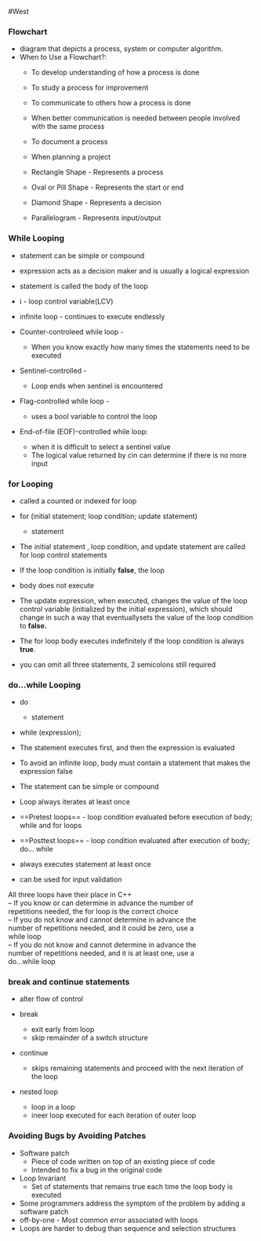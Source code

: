 #West 
### Flowchart
- diagram that depicts a process, system or computer algorithm.
- When to Use a Flowchart?:
	-   To develop understanding of how a process is done  
	-  To study a process for improvement  
	-  To communicate to others how a process is done  
	-  When better communication is needed between people involved with the same process  
	-  To document a process  
	-  When planning a project  
	
	- Rectangle Shape - Represents a process
	- Oval or Pill Shape - Represents the start or end
	- Diamond Shape - Represents a decision
	- Parallelogram - Represents input/output

### While Looping

- statement can be simple or compound  

- expression acts as a decision maker and is usually a logical expression  
- statement is called the body of the loop

- i - loop control variable(LCV)

- infinite loop - continues to execute endlessly

- Counter-controleed while loop - 
	- When you know exactly how many times the statements need to be executed

- Sentinel-controlled - 
	- Loop ends when sentinel is encountered

- Flag-controlled while loop - 
	- uses a bool variable to control the loop  

- End-of-file (EOF)-controlled while loop: 
	- when it is  difficult to select a sentinel value 
	- The logical value returned by cin can determine if there is no more input
	

### for Looping
- called a counted or indexed for loop

- for (initial statement; loop condition; update statement)
	- statement

- The initial statement , loop condition, and update statement are called for loop control statements

- If the loop condition is initially **false**, the loop  
- body does not execute

- The update expression, when executed, changes the value of the loop control variable (initialized by the initial expression), which should change in such a way that eventuallysets the value of the loop condition to **false.**  
- The for loop body executes indefinitely if the loop condition is always **true**.

- you can omit all three statements, 2 semicolons still required


### do...while Looping
- do
	- statement
- while (expression);
- The statement executes first, and then the expression is evaluated
- To avoid an infinite loop, body must contain a statement that makes the expression false
- The statement can be simple or compound  
- Loop always iterates at least once

- ==Pretest loops== - loop condition evaluated before execution of body; while and for loops
- ==Posttest loops== - loop condition evaluated after execution of body; do... while
- always executes statement at least once

- can be used for input validation

All three loops have their place in C++  
– If you know or can determine in advance the number of  
repetitions needed, the for loop is the correct choice  
– If you do not know and cannot determine in advance the  
number of repetitions needed, and it could be zero, use a  
while loop  
– If you do not know and cannot determine in advance the  
number of repetitions needed, and it is at least one, use a  
do...while loop  


### break and continue statements

- alter flow of control
- break
	- exit early from loop
	- skip remainder of a switch structure

- continue
	- skips remaining statements and proceed with the next iteration of the loop

- nested loop
	- loop in a loop
	- ineer loop executed for each iteration of outer loop

### Avoiding Bugs by Avoiding Patches
- Software patch 
	- Piece of code written on top of an existing piece of code  
	- Intended to fix a bug in the original code 
- Loop Invariant
	- Set of statements that remains true each time the loop body is executed
- Some programmers address the symptom of the  problem by adding a software patch
- off-by-one - Most common error associated with loops
- Loops are harder to debug than sequence and selection structures